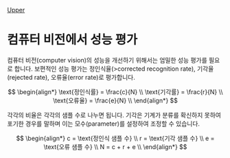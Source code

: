 [Upper](index.md)

# 컴퓨터 비전에서 성능 평가

컴퓨터 비전(computer vision)의 성능을 개선하기 위해서는 엄밀한 성능 평가를 필요로 합니다. 보편적인 성능 평가는 정인식율(>corrected recognition rate), 기각율(rejected rate), 오류율(error rate)로 평가합니다.

$$
\begin{align*}
\text{정인식률} = \frac{c}{N} \\
\text{기각률} = \frac{r}{N} \\
\text{오류율} = \frac{e}{N} \\
\end{align*}
$$

각각의 비율은 각각의 샘플 수로 나누면 됩니다. 기각은 기계가 분류를 확신하지 못하여 포기한 경우를 말하며 이는 모수(parameter)를 설정하여 조정할 수 있습니다.

$$
\begin{align*}
c = \text{정인식 샘플 수} \\
r = \text{기각 샘플 수} \\
e = \text{오류 샘플 수} \\
N = c + r + e \\
\end{align*}
$$


